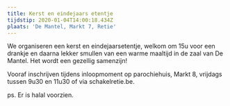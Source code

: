 ```yaml
---
title: Kerst en eindejaars etentje
tijdstip: 2020-01-04T14:00:18.434Z
plaats: 'De Mantel, Markt 7, Retie'
---
```

We organiseren een kerst en eindejaarsetentje, welkom om 15u voor een drankje en daarna lekker smullen van een warme maaltijd in de zaal van De Mantel. Het wordt een gezellig samenzijn!

Vooraf inschrijven tijdens inloopmoment op parochiehuis, Markt 8, vrijdags tussen 9u30 en 11u30 of via schakelretie.be.

ps. Er is halal voorzien.
